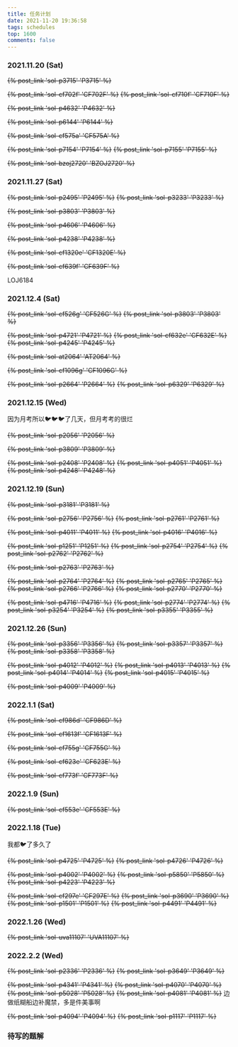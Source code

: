 ```yaml
---
title: 任务计划
date: 2021-11-20 19:36:58
tags: schedules
top: 1600
comments: false
---
```


### 2021.11.20 (Sat)
~~{% post_link 'sol-p3715' 'P3715' %}~~

~~{% post_link 'sol-cf702f' 'CF702F' %}~~ ~~{% post_link 'sol-cf710f' 'CF710F' %}~~

~~{% post_link 'sol-p4632' 'P4632' %}~~

~~{% post_link 'sol-p6144' 'P6144' %}~~

~~{% post_link 'sol-cf575a' 'CF575A' %}~~

~~{% post_link 'sol-p7154' 'P7154' %}~~ ~~{% post_link 'sol-p7155' 'P7155' %}~~

~~{% post_link 'sol-bzoj2720' 'BZOJ2720' %}~~

### 2021.11.27 (Sat)
~~{% post_link 'sol-p2495' 'P2495' %}~~ ~~{% post_link 'sol-p3233' 'P3233' %}~~

~~{% post_link 'sol-p3803' 'P3803' %}~~

~~{% post_link 'sol-p4606' 'P4606' %}~~

~~{% post_link 'sol-p4238' 'P4238' %}~~

~~{% post_link 'sol-cf1320e' 'CF1320E' %}~~

~~{% post_link 'sol-cf639f' 'CF639F' %}~~

LOJ6184

### 2021.12.4 (Sat)
~~{% post_link 'sol-cf526g' 'CF526G' %}~~ ~~{% post_link 'sol-p3803' 'P3803' %}~~

~~{% post_link 'sol-p4721' 'P4721' %}~~ ~~{% post_link 'sol-cf632e' 'CF632E' %}~~ ~~{% post_link 'sol-p4245' 'P4245' %}~~

~~{% post_link 'sol-at2064' 'AT2064' %}~~

~~{% post_link 'sol-cf1096g' 'CF1096G' %}~~

~~{% post_link 'sol-p2664' 'P2664' %}~~ ~~{% post_link 'sol-p6329' 'P6329' %}~~

### 2021.12.15 (Wed)
因为月考所以🐦🐦🐦了几天，但月考考的很烂

~~{% post_link 'sol-p2056' 'P2056' %}~~

~~{% post_link 'sol-p3809' 'P3809' %}~~


~~{% post_link 'sol-p2408' 'P2408' %}~~ ~~{% post_link 'sol-p4051' 'P4051' %}~~ ~~{% post_link 'sol-p4248' 'P4248' %}~~

### 2021.12.19 (Sun)
~~{% post_link 'sol-p3181' 'P3181' %}~~

~~{% post_link 'sol-p2756' 'P2756' %}~~ ~~{% post_link 'sol-p2761' 'P2761' %}~~

~~{% post_link 'sol-p4011' 'P4011' %}~~ ~~{% post_link 'sol-p4016' 'P4016' %}~~

~~{% post_link 'sol-p1251' 'P1251' %}~~ ~~{% post_link 'sol-p2754' 'P2754' %}~~ ~~{% post_link 'sol-p2762' 'P2762' %}~~

~~{% post_link 'sol-p2763' 'P2763' %}~~

~~{% post_link 'sol-p2764' 'P2764' %}~~ ~~{% post_link 'sol-p2765' 'P2765' %}~~ ~~{% post_link 'sol-p2766' 'P2766' %}~~ ~~{% post_link 'sol-p2770' 'P2770' %}~~

~~{% post_link 'sol-p4716' 'P4716' %}~~ ~~{% post_link 'sol-p2774' 'P2774' %}~~ ~~{% post_link 'sol-p3254' 'P3254' %}~~ ~~{% post_link 'sol-p3355' 'P3355' %}~~

### 2021.12.26 (Sun)

~~{% post_link 'sol-p3356' 'P3356' %}~~ ~~{% post_link 'sol-p3357' 'P3357' %}~~ ~~{% post_link 'sol-p3358' 'P3358' %}~~

~~{% post_link 'sol-p4012' 'P4012' %}~~ ~~{% post_link 'sol-p4013' 'P4013' %}~~ ~~{% post_link 'sol-p4014' 'P4014' %}~~ ~~{% post_link 'sol-p4015' 'P4015' %}~~

~~{% post_link 'sol-p4009' 'P4009' %}~~

### 2022.1.1 (Sat)

~~{% post_link 'sol-cf986d' 'CF986D' %}~~

~~{% post_link 'sol-cf1613f' 'CF1613F' %}~~

~~{% post_link 'sol-cf755g' 'CF755G' %}~~

~~{% post_link 'sol-cf623e' 'CF623E' %}~~

~~{% post_link 'sol-cf773f' 'CF773F' %}~~

### 2022.1.9 (Sun)

~~{% post_link 'sol-cf553e' 'CF553E' %}~~

### 2022.1.18 (Tue)

我都🐦了多久了

~~{% post_link 'sol-p4725' 'P4725' %}~~ ~~{% post_link 'sol-p4726' 'P4726' %}~~

~~{% post_link 'sol-p4002' 'P4002' %}~~ ~~{% post_link 'sol-p5850' 'P5850' %}~~ ~~{% post_link 'sol-p4223' 'P4223' %}~~

~~{% post_link 'sol-cf297e' 'CF297E' %}~~ ~~{% post_link 'sol-p3690' 'P3690' %}~~ ~~{% post_link 'sol-p1501' 'P1501' %}~~ ~~{% post_link 'sol-p4491' 'P4491' %}~~

### 2022.1.26 (Wed)

~~{% post_link 'sol-uva11107' 'UVA11107' %}~~

### 2022.2.2 (Wed)

~~{% post_link 'sol-p2336' 'P2336' %}~~ ~~{% post_link 'sol-p3649' 'P3649' %}~~

~~{% post_link 'sol-p4341' 'P4341' %}~~ ~~{% post_link 'sol-p4070' 'P4070' %}~~ ~~{% post_link 'sol-p5028' 'P5028' %}~~ ~~{% post_link 'sol-p4081' 'P4081' %}~~ 边做纸糊船边补魔禁，多是件美事啊

~~{% post_link 'sol-p4094' 'P4094' %}~~ ~~{% post_link 'sol-p1117' 'P1117' %}~~

### 待写的题解
